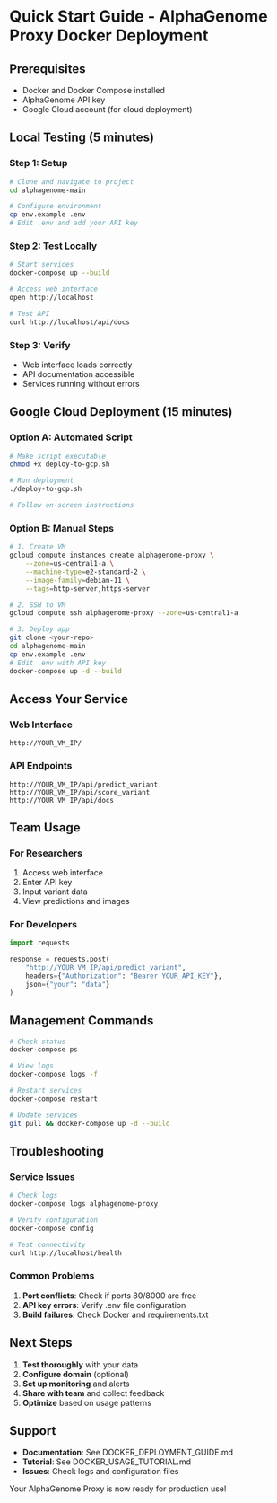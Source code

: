 # Quick Start Guide - AlphaGenome Proxy Docker Deployment

## Prerequisites

- Docker and Docker Compose installed
- AlphaGenome API key
- Google Cloud account (for cloud deployment)

## Local Testing (5 minutes)

### Step 1: Setup
```bash
# Clone and navigate to project
cd alphagenome-main

# Configure environment
cp env.example .env
# Edit .env and add your API key
```

### Step 2: Test Locally
```bash
# Start services
docker-compose up --build

# Access web interface
open http://localhost

# Test API
curl http://localhost/api/docs
```

### Step 3: Verify
- Web interface loads correctly
- API documentation accessible
- Services running without errors

## Google Cloud Deployment (15 minutes)

### Option A: Automated Script
```bash
# Make script executable
chmod +x deploy-to-gcp.sh

# Run deployment
./deploy-to-gcp.sh

# Follow on-screen instructions
```

### Option B: Manual Steps
```bash
# 1. Create VM
gcloud compute instances create alphagenome-proxy \
    --zone=us-central1-a \
    --machine-type=e2-standard-2 \
    --image-family=debian-11 \
    --tags=http-server,https-server

# 2. SSH to VM
gcloud compute ssh alphagenome-proxy --zone=us-central1-a

# 3. Deploy app
git clone <your-repo>
cd alphagenome-main
cp env.example .env
# Edit .env with API key
docker-compose up -d --build
```

## Access Your Service

### Web Interface
```
http://YOUR_VM_IP/
```

### API Endpoints
```
http://YOUR_VM_IP/api/predict_variant
http://YOUR_VM_IP/api/score_variant
http://YOUR_VM_IP/api/docs
```

## Team Usage

### For Researchers
1. Access web interface
2. Enter API key
3. Input variant data
4. View predictions and images

### For Developers
```python
import requests

response = requests.post(
    "http://YOUR_VM_IP/api/predict_variant",
    headers={"Authorization": "Bearer YOUR_API_KEY"},
    json={"your": "data"}
)
```

## Management Commands

```bash
# Check status
docker-compose ps

# View logs
docker-compose logs -f

# Restart services
docker-compose restart

# Update services
git pull && docker-compose up -d --build
```

## Troubleshooting

### Service Issues
```bash
# Check logs
docker-compose logs alphagenome-proxy

# Verify configuration
docker-compose config

# Test connectivity
curl http://localhost/health
```

### Common Problems
1. **Port conflicts**: Check if ports 80/8000 are free
2. **API key errors**: Verify .env file configuration
3. **Build failures**: Check Docker and requirements.txt

## Next Steps

1. **Test thoroughly** with your data
2. **Configure domain** (optional)
3. **Set up monitoring** and alerts
4. **Share with team** and collect feedback
5. **Optimize** based on usage patterns

## Support

- **Documentation**: See DOCKER_DEPLOYMENT_GUIDE.md
- **Tutorial**: See DOCKER_USAGE_TUTORIAL.md
- **Issues**: Check logs and configuration files

Your AlphaGenome Proxy is now ready for production use!
